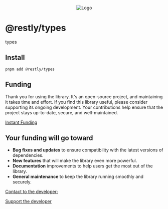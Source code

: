 <p align="center">
  <img src="https://beemood.github.io/restly/libs/types/assets/favicon.png" alt="Logo" />
</p>

# @restly/types

types

## Install

`pnpm add @restly/types`

## Funding

Thank you for using the library. It's an open-source project, and maintaining it takes time and effort. If you find this library useful, please consider supporting its ongoing development. Your contributions help ensure that the project stays up-to-date, secure, and well-maintained.

[Instant Funding](https://cash.app/$puqlib)

## Your funding will go toward

- **Bug fixes and updates** to ensure compatibility with the latest versions of dependencies.
- **New features** that will make the library even more powerful.
- **Documentation** improvements to help users get the most out of the library.
- **General maintenance** to keep the library running smoothly and securely.

[Contact to the developer:](mailto:robert-brightline@gmail.com?subject=InquiryFromReadme-types)

[Support the developer](https://cash.app/$puqlib)
